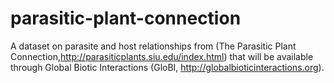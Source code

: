 # parasitic-plant-connection

A dataset on parasite and host relationships from (The Parasitic Plant Connection,http://parasiticplants.siu.edu/index.html) that will be available through Global Biotic Interactions (GloBI, http://globalbioticinteractions.org).
